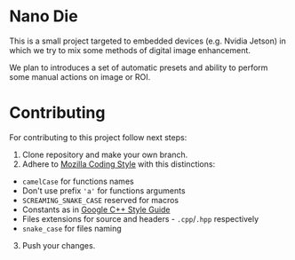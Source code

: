 # Nano Die

This is a small project targeted to embedded devices (e.g. Nvidia Jetson) in which we try to mix some methods of digital image enhancement.

We plan to introduces a set of automatic presets and ability to perform some manual actions on image or ROI.

# Contributing

For contributing to this project follow next steps:

1. Clone repository and make your own branch.
2. Adhere to [Mozilla Coding Style](https://developer.mozilla.org/en-US/docs/Mozilla/Developer_guide/Coding_Style) with this distinctions:

  * `camelCase` for functions names
  *  Don't use prefix `'a'` for functions arguments
  * `SCREAMING_SNAKE_CASE` reserved for macros
  * Constants as in [Google C++ Style Guide](https://google.github.io/styleguide/cppguide#Constant_Names)
  * Files extensions for source and headers - `.cpp`/`.hpp` respectively
  * `snake_case` for files naming

3. Push your changes.
